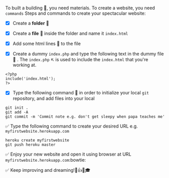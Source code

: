To built a building :bank:, you need materials. To create a website, you need `commands`
Steps and commands to create your spectacular website:

- [x] Create a __folder__ :file_folder:

- [x] Create a __file__ :page_with_curl: inside the folder and name it `index.html`

- [x] Add some html lines :straight_ruler: to the file

- [x] Create a dummy `index.php` and type the following text in the dummy file :page_with_curl: . The `index.php` :arrow_upper_left: is used to include the `index.html` that you're working at.
```
<?php
include('index.html');
?>
```

- [x] Type the following command :memo: in order to initialize your local `git` repository, and add files into your local
 ```
 git init . 
 git add -A
 git commit -m 'Commit note e.g. don't get sleepy when papa teaches me'
 ```
 
 :white_check_mark: Type the following command to create your desired URL e.g. `myfirstwebsite.herokuapp.com`
 ```
 heroku create myfirstwebsite
 git push heroku master
 ```
 
 :white_check_mark: Enjoy your new website and open it using browser at URL `myfirstwebsite.herokuapp.com`:bowtie:
 
 :white_check_mark: Keep improving and dreaming!:star2::+1::sparkles::mortar_board:
